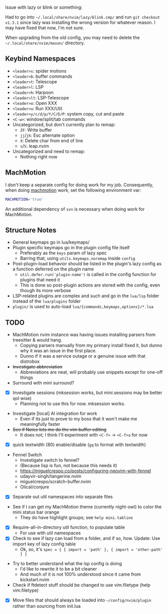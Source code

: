 Issue with lazy or blink or something:

Had to go into `~/.local/share/nvim/lazy/blink.cmp/` and run `git checkout v1.3.1`
since lazy was installing the wrong version for whatever reason.
I may have fixed that now, I'm not sure.

When upgrading from the old config, you may need to delete the `~/.local/share/nvim/mason/` directory.

## Keybind Namespaces

- `<leader>s`: spider motions
- `<leader>b`: buffer commands
- `<leader>t`: Telescope
- `<leader>l`: LSP
- `<leader>h`: Harpoon
- `<leader>lt`: LSP-Telescope
- `<leader>o`: Open XXX
- `<leader>u`: Run XXX/Util
- `<leader>y/c/d/p/Y/C/D/P`: system copy, cut and paste
- `<C-w>`: window/split/tab commands
- Uncategorized, but don't currently plan to remap:
    - `ZF`: Write buffer
    - `jj`/`jk`: Esc alternate option
    - `X`: Delete char from end of line
    - `s`/`S`: leap.nvim
- Uncategorized and need to remap:
    - Nothing right now

## MachMotion

I don't keep a separate config for doing work for my job.
Consequently, when doing [machmotion](<https://machmotion.com>) work, set the following environment var:

```bash
MACHMOTION='true'
```

An additional dependency of `svn` is necessary when doing work for MachMotion.

## Structure Notes

- General keymaps go in lua/keymaps/
- Plugin specific keymaps go in the plugin config file itself
    - Preferably as the `keys` param of lazy spec
    - Barring that, using `utils.keymaps.noremap` inside `config`
- Post-plugin-load behavior should be listed in the plugin's lazy config as a function deferred on the plugin name
    - `util.defer.run('plugin-name')` is called in the config function for plugins that need it
    - This is done so post-plugin actions are stored with the config, even though its more verbose
- LSP-related plugins are complex and such and go in the `lua/lsp` folder instead of the `lua/plugins` folder
- `plugin/` is used to auto-load `lua/{commands,keymaps,options}/*.lua`

## TODO

- MachMotion nvim instance was having issues installing parsers from treesitter & would hang.
    - Copying parsers manually from my primary install fixed it, but dunno why it was an issue in the first place.
    - Dunno if it was a service outage or a genuine issue with that distrobox
- ~~Investigate abbreviation~~
    - Abbreviations are neat, will probably use snippets except for one-off things
- Surround with mini surround?
- [x] Investigate sessions (mksession works, but mini.sessions may be better qol
    wise)
    - Planning not to use this for now. mksession works.
- Investigate [local] AI integration for work
    - Even if its just to prove to my boss that it won't make me meaningfully
        faster
- ~~See if Noice lets me do the vim buffer editing~~
    - It does not; I think I'll experiment with `<C-f>` -> `<C-f>a` for now
- [x] quick textwidth (80) enable/disable (`gq` to format with textwidth)
- Fennel Switch
    - Investigate switch to fennel?
    - (Because lisp is fun, not because this needs it)
    - https://miguelcrespo.co/posts/configuring-neovim-with-fennel
    - udayvir-singh/tangerine.nvim
    - miguelcrespo/scratch-buffer.nvim
    - Olical/conjure
- [x] Separate out util namespaces into separate files
- See if I can get my MachMotion theme (currently night-owl) to color the
    mini.status bar orange
    - They do have highlight groups; see `help mini.tabline`
- [x] Require-all-in-directory util function, to populate table
    - For use with util namespaces
- [x] Check to see if lazy can load from a folder, and if so, how. Update: Use
    import key of lazy config table
    - Ok, so, it's `spec = { { import = 'path' }, { import = 'other-path' } }`
- Try to better understand what the lsp config is doing
    - I'd like to rewrite it to be a bit cleaner
    - And much of it is not 100% understood since it came from kickstart.nvim
- Check if ftdetect stuff should be changed to use vim.filetype
    (help vim.filetype)
- [x] Move files that should always be loaded into `~/config/nvim/plugin` rather
    than sourcing from init.lua

